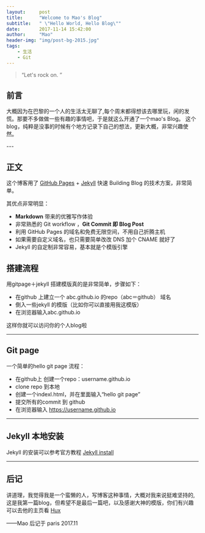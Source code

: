 ```yaml
---
layout:     post
title:      "Welcome to Mao's Blog"
subtitle:   " \"Hello World, Hello Blog\""
date:       2017-11-14 15:42:00
author:     "Mao"
header-img: "img/post-bg-2015.jpg"
tags:
    - 生活
    - Git
---
```


> “Let's rock on. ”


## 前言

大概因为在巴黎的一个人的生活太无聊了,每个周末都得想该去哪里玩，闲的发慌。那要不多做做一些有趣的事情吧，于是就这么开通了一个mao's Blog。
这个blog，纯粹是没事的时候有个地方记录下自己的想法，更新大概，非常兴趣使然。



<p id = "build"></p>
---

## 正文

这个博客用了 [GitHub Pages](https://pages.github.com/) + [Jekyll](http://jekyllrb.com/) 快速 Building Blog 的技术方案，非常简单。

其优点非常明显：

* **Markdown** 带来的优雅写作体验
* 非常熟悉的 Git workflow ，**Git Commit 即 Blog Post**
* 利用 GitHub Pages 的域名和免费无限空间，不用自己折腾主机
* 如果需要自定义域名，也只需要简单改改 DNS 加个 CNAME 就好了
* Jekyll 的自定制非常容易，基本就是个模版引擎


## 搭建流程
用gitpage＋jekyll 搭建模版真的是非常简单，步骤如下：

* 在github 上建立一个 abc.github.io 的repo（abc＝github） 域名
* 倒入一些jekyll 的模版（比如你可以直接用我这模版）
* 在浏览器输入abc.github.io

这样你就可以访问你的个人blog啦

---

## Git page
一个简单的hello git page 流程：
* 在github上 创建一个repo：username.github.io
* clone repo 到本地
* 创建一个indexl.html，并在里面输入“hello git page”
* 提交所有的commit 到 github
* 在浏览器输入 https://username.github.io

---

## Jekyll 本地安装
Jekyll 的安装可以参考官方教程 [Jekyll install](https://help.github.com/articles/setting-up-your-github-pages-site-locally-with-jekyll)

---

## 后记
讲道理，我觉得我是一个蛮懒的人，写博客这种事情，大概对我来说挺难坚持的,这是我第一篇blog，但希望不是最后一篇吧，以及感谢大神的模版，你们有兴趣
可以去他的主页看 [Hux](https://github.com/huxpro/huxpro.github.io/)


——Mao 后记于 paris 2017.11
